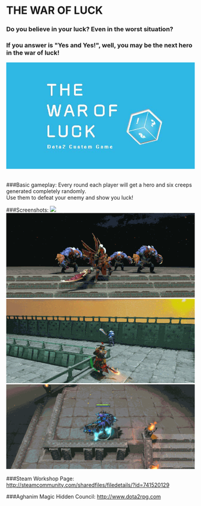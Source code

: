 THE WAR OF LUCK 
========
### Do you believe in your luck? Even in the worst situation?</br>
### If you answer is "Yes and Yes!", well, you may be the next hero in the war of luck!</br>

![](https://github.com/Greg000/the-War-of-Luck/raw/master/GIFS/COVER.jpg)
</br>
</br>

###Basic gameplay:
Every round each player will get a hero and six creeps generated completely randomly.</br>
Use them to defeat your enemy and show you luck!<br>



###Screenshots:
![](https://github.com/Greg000/the-War-of-Luck/raw/master/GIFS/bingnv1.gif)
![](https://github.com/Greg000/the-War-of-Luck/raw/master/GIFS/juntuan1.gif)
![](https://github.com/Greg000/the-War-of-Luck/raw/master/GIFS/huomao1.gif)
![](https://github.com/Greg000/the-War-of-Luck/raw/master/GIFS/dark_form1.gif)

###Steam Workshop Page:
http://steamcommunity.com/sharedfiles/filedetails/?id=741520129 </br>

###Aghanim Magic Hidden Council:
http://www.dota2rpg.com</br>
